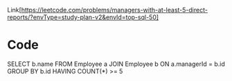 Link[https://leetcode.com/problems/managers-with-at-least-5-direct-reports/?envType=study-plan-v2&envId=top-sql-50]

# Code


SELECT b.name
FROM Employee a
JOIN Employee b ON a.managerId = b.id
GROUP BY b.id
HAVING COUNT(*) >= 5
